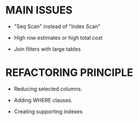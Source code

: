 # MAIN ISSUES
- "Seq Scan" instead of "Index Scan"

- High row estimates or high total cost

- Join filters with large tables

# REFACTORING PRINCIPLE
- Reducing selected columns.

- Adding WHERE clauses.

- Creating supporting indexes

